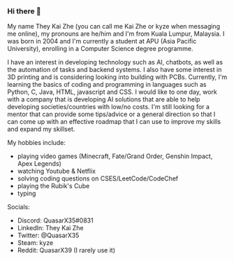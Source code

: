 ### Hi there 👋

<!--
**QuasarX35/QuasarX35** is a ✨ _special_ ✨ repository because its `README.md` (this file) appears on your GitHub profile.

Here are some ideas to get you started:

- 🔭 I’m currently working on ...
- 🌱 I’m currently learning ...
- 👯 I’m looking to collaborate on ...
- 🤔 I’m looking for help with ...
- 💬 Ask me about ...
- 📫 How to reach me: ...
- 😄 Pronouns: ...
- ⚡ Fun fact: ...
-->
  My name They Kai Zhe (you can call me Kai Zhe or kyze when messaging me online), my pronouns are he/him and I'm from Kuala Lumpur, Malaysia. I was born in 2004 and I'm currently a student at APU (Asia Pacific University), enrolling in a Computer Science degree programme.
  
  I have an interest in developing technology such as AI, chatbots, as well as the  automation of tasks and backend systems. I also have some interest in 3D printing and is considering looking into building with PCBs. Currently, I'm learning the basics of coding and programming in languages such as Python, C, Java, HTML, javascript and CSS. I would like to one day, work with a company that is developing AI solutions that are able to help developing societies/countries with low/no costs. I'm still looking for a mentor that can provide some tips/advice or a general direction so that I can come up with an effective roadmap that I can use to improve my skills and expand my skillset.
  
 My hobbies include:
  - playing video games (Minecraft, Fate/Grand Order, Genshin Impact, Apex Legends)
  - watching Youtube & Netflix
  - solving coding questions on CSES/LeetCode/CodeChef
  - playing the Rubik's Cube
  - typing
 
Socials:
- Discord: QuasarX35#0831
- LinkedIn: They Kai Zhe
- Twitter: @QuasarX35
- Steam: kyze
- Reddit: QuasarX39 (I rarely use it)
